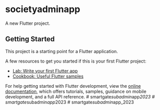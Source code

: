 # societyadminapp

A new Flutter project.

## Getting Started

This project is a starting point for a Flutter application.

A few resources to get you started if this is your first Flutter project:

- [Lab: Write your first Flutter app](https://docs.flutter.dev/get-started/codelab)
- [Cookbook: Useful Flutter samples](https://docs.flutter.dev/cookbook)

For help getting started with Flutter development, view the
[online documentation](https://docs.flutter.dev/), which offers tutorials,
samples, guidance on mobile development, and a full API reference.
#   s m a r t g a t e _ s u b a d m i n _ a p p _ 2 0 2 3  
 #   s m a r t g a t e _ s u b a d m i n _ a p p _ 2 0 2 3  
 #   s m a r t g a t e _ s u b a d m i n _ a p p _ 2 0 2 3  
 